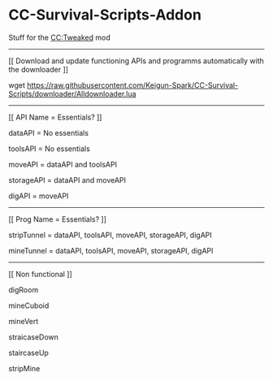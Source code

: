# CC-Survival-Scripts-Addon

Stuff for the [CC:Tweaked](https://www.curseforge.com/minecraft/mc-mods/cc-tweaked) mod

----

[[ Download and update functioning APIs and programms automatically with the downloader ]]

wget https://raw.githubusercontent.com/Keigun-Spark/CC-Survival-Scripts/downloader/Alldownloader.lua

----

[[ API Name = Essentials? ]]

dataAPI = No essentials

toolsAPI = No essentials

moveAPI = dataAPI and toolsAPI

storageAPI = dataAPI and moveAPI

digAPI = moveAPI

----

[[ Prog Name = Essentials? ]]

stripTunnel = dataAPI, toolsAPI, moveAPI, storageAPI, digAPI

mineTunnel = dataAPI, toolsAPI, moveAPI, storageAPI, digAPI

----

[[ Non functional ]]

digRoom

mineCuboid

mineVert

straicaseDown

staircaseUp

stripMine
